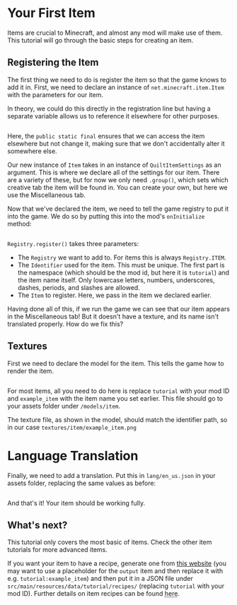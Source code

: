 # Your First Item
Items are crucial to Minecraft, and almost any mod will make use of them. This tutorial will go through the basic steps for creating an item.

## Registering the Item
The first thing we need to do is register the item so that the game knows to add it in. First, we need to declare an instance of `net.minecraft.item.Item` with the parameters for our item.

In theory, we could do this directly in the registration line but having a separate variable allows us to reference it elsewhere for other purposes.

```file:src/main/java/org/quiltmc/wiki/tutorial/SimpleItemExample.java@Declaration
```

Here, the `public static final` ensures that we can access the item elsewhere but not change it, making sure that we don't accidentally alter it somewhere else. 

Our new instance of `Item` takes in an instance of `QuiltItemSettings` as an argument. This is where we declare all of the settings for our item. There are a variety of these, but for now we only need `.group()`, which sets which creative tab the item will be found in. You can create your own, but here we use the Miscellaneous tab.

Now that we've declared the item, we need to tell the game registry to put it into the game. We do so by putting this into the mod's `onInitialize` method:

```file:src/main/java/org/quiltmc/wiki/tutorial/SimpleItemExample.java@Registration
```

`Registry.register()` takes three parameters:
- The `Registry` we want to add to. For items this is always `Registry.ITEM`.
- The `Identifier` used for the item. This must be unique. The first part is the namespace (which should be the mod id, but here it is `tutorial`) and the item name itself. Only lowercase letters, numbers, underscores, dashes, periods, and slashes are allowed.
- The `Item` to register. Here, we pass in the item we declared earlier.

Having done all of this, if we run the game we can see that our item appears in the Miscellaneous tab! But it doesn't have a texture, and its name isn't translated properly. How do we fix this?

## Textures
First we need to declare the model for the item. This tells the game how to render the item.

```file:src/main/resources/assets/tutorial/models/item/example_item.json
```

For most items, all you need to do here is replace `tutorial` with your mod ID and `example_item` with the item name you set earlier. This file should go to your assets folder under `/models/item`.

The texture file, as shown in the model, should match the identifier path, so in our case `textures/item/example_item.png`

# Language Translation

Finally, we need to add a translation. Put this in `lang/en_us.json` in your assets folder, replacing the same values as before:

```file:src/main/resources/assets/tutorial/lang/en_us.json
```

And that's it! Your item should be working fully.


## What's next?
This tutorial only covers the most basic of items. Check the other item tutorials for more advanced items.

If you want your item to have a recipe, generate one from [this website](https://crafting.thedestruc7i0n.ca/) (you may want to use a placeholder for the `output` item and then replace it with e.g. `tutorial:example_item`) and then put it in a JSON file under `src/main/resources/data/tutorial/recipes/` (replacing `tutorial` with your mod ID). Further details on item recipes can be found <abbr title="This documentation is not done yet, but it will be soon!">here</abbr>.